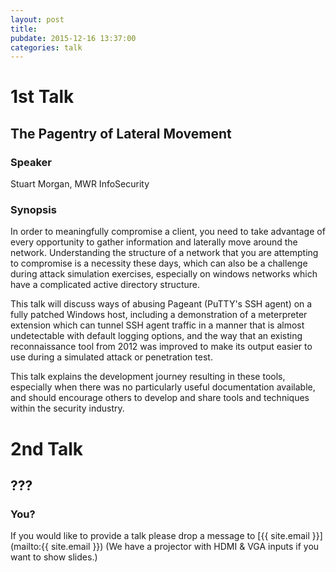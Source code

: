 ```yaml
---
layout: post
title: 
pubdate: 2015-12-16 13:37:00
categories: talk
---
```


# 1st Talk

## The Pagentry of Lateral Movement

### Speaker

Stuart Morgan, MWR InfoSecurity

### Synopsis

In order to meaningfully compromise a client, you need to take advantage of
every opportunity to gather information and laterally move around the network.
Understanding the structure of a network that you are attempting to compromise
is a necessity these days, which can also be a challenge during attack 
simulation exercises, especially on windows networks which have a complicated
active directory structure.

This talk will discuss ways of abusing Pageant (PuTTY's SSH agent) on a fully
patched Windows host, including a demonstration of a meterpreter extension
which can tunnel SSH agent traffic in a manner that is almost undetectable
with default logging options, and the way that an existing reconnaissance tool
from 2012 was improved to make its output easier to use during a simulated
attack or penetration test. 

This talk explains the development journey resulting in these tools,
especially when there was no particularly useful documentation available,
and should encourage others to develop and share tools and techniques
within the security industry.

# 2nd Talk

## ??? 

### You?

If you would like to provide a talk please drop a message to [{{ site.email }}](mailto:{{ site.email }}) (We have a projector with HDMI & VGA inputs if you want to show slides.)
